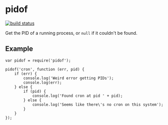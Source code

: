 pidof
=====

[![build status](https://secure.travis-ci.org/calmh/node-pidof.png)](http://travis-ci.org/calmh/node-pidof)

Get the PID of a running process, or `null` if it couldn't be found.

Example
-------

    var pidof = require('pidof');
    
    pidof('cron', function (err, pid) {
        if (err) {
            console.log('Weird error getting PIDs');
            console.log(err);
        } else {
            if (pid) {
                console.log('Found cron at pid ' + pid);
            } else {
                console.log('Seems like there\'s no cron on this system');
            }
        }
    });
